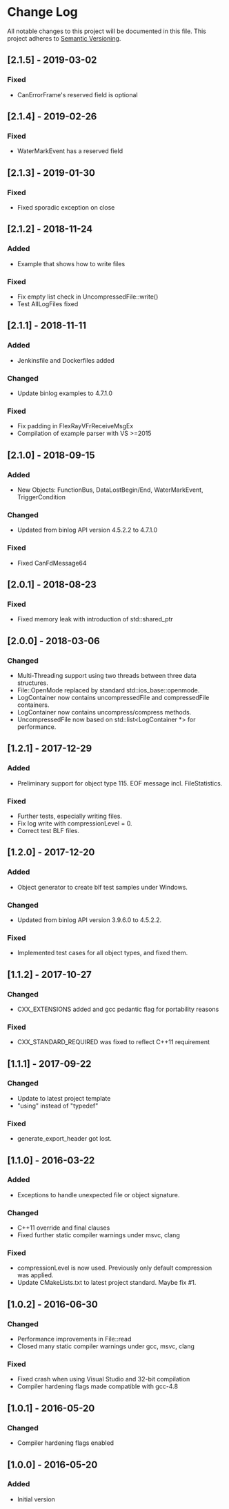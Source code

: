 # Change Log
All notable changes to this project will be documented in this file.
This project adheres to [Semantic Versioning](http://semver.org/).

## [2.1.5] - 2019-03-02
### Fixed
- CanErrorFrame's reserved field is optional

## [2.1.4] - 2019-02-26
### Fixed
- WaterMarkEvent has a reserved field

## [2.1.3] - 2019-01-30
### Fixed
- Fixed sporadic exception on close

## [2.1.2] - 2018-11-24
### Added
- Example that shows how to write files
### Fixed
- Fix empty list check in UncompressedFile::write()
- Test AllLogFiles fixed

## [2.1.1] - 2018-11-11
### Added
- Jenkinsfile and Dockerfiles added
### Changed
- Update binlog examples to 4.7.1.0
### Fixed
- Fix padding in FlexRayVFrReceiveMsgEx
- Compilation of example parser with VS >=2015

## [2.1.0] - 2018-09-15
### Added
- New Objects: FunctionBus, DataLostBegin/End, WaterMarkEvent, TriggerCondition
### Changed
- Updated from binlog API version 4.5.2.2 to 4.7.1.0
### Fixed
- Fixed CanFdMessage64

## [2.0.1] - 2018-08-23
### Fixed
- Fixed memory leak with introduction of std::shared_ptr

## [2.0.0] - 2018-03-06
### Changed
- Multi-Threading support using two threads between three data structures.
- File::OpenMode replaced by standard std::ios_base::openmode.
- LogContainer now contains uncompressedFile and compressedFile containers.
- LogContainer now contains uncompress/compress methods.
- UncompressedFile now based on std::list<LogContainer *> for performance.

## [1.2.1] - 2017-12-29
### Added
- Preliminary support for object type 115. EOF message incl. FileStatistics.
### Fixed
- Further tests, especially writing files.
- Fix log write with compressionLevel = 0.
- Correct test BLF files.

## [1.2.0] - 2017-12-20
### Added
- Object generator to create blf test samples under Windows.
### Changed
- Updated from binlog API version 3.9.6.0 to 4.5.2.2.
### Fixed
- Implemented test cases for all object types, and fixed them.

## [1.1.2] - 2017-10-27
### Changed
- CXX_EXTENSIONS added and gcc pedantic flag for portability reasons
### Fixed
- CXX_STANDARD_REQUIRED was fixed to reflect C++11 requirement

## [1.1.1] - 2017-09-22
### Changed
- Update to latest project template
- "using" instead of "typedef"
### Fixed
- generate_export_header got lost.

## [1.1.0] - 2016-03-22
### Added
- Exceptions to handle unexpected file or object signature.
### Changed
- C++11 override and final clauses
- Fixed further static compiler warnings under msvc, clang
### Fixed
- compressionLevel is now used. Previously only default compression was applied.
- Update CMakeLists.txt to latest project standard. Maybe fix #1.

## [1.0.2] - 2016-06-30
### Changed
- Performance improvements in File::read
- Closed many static compiler warnings under gcc, msvc, clang
### Fixed
- Fixed crash when using Visual Studio and 32-bit compilation
- Compiler hardening flags made compatible with gcc-4.8

## [1.0.1] - 2016-05-20
### Changed
- Compiler hardening flags enabled

## [1.0.0] - 2016-05-20
### Added
- Initial version
